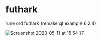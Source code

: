 # futhark
rune old futhark
(remake qt example 6.2.4)

![Screenshot 2023-05-11 at 15 54 17](https://github.com/dmytra/futhark/assets/105235692/fe869b31-d672-48d9-adde-30de940285c6)

